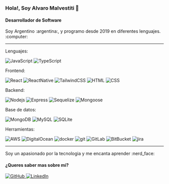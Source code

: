### Hola!, Soy Alvaro Malvestiti 👋

#### Desarrollador de Software
<p>Soy Argentino :argentina:, y programo desde 2019 en diferentes lenguajes. :computer:</p>

___

<p>Lenguajes:</p>
<p>
  <img alt="JavaScript" src="https://img.shields.io/badge/-JavaScript-yellow?style=plastic&logo=javascript&logoColor=white" />
  <img alt="TypeScript" src="https://img.shields.io/badge/-TypeScript-blue?style=plastic&logo=typescript&logoColor=white" />
</p>
<p>Frontend:</p>
<p>
  <img alt="React" src="https://img.shields.io/badge/-React-45b8d8?style=plastic&logo=react&logoColor=white" />
  <img alt="ReactNative" src="https://img.shields.io/badge/-React Native-45b8d8?style=plastic&logo=react&logoColor=white" />
  <img alt="TailwindCSS" src="https://img.shields.io/badge/-TailwindCSS-blue?style=plastic&logo=tailwindcss&logoColor=white" />
  <img alt="HTML" src="https://img.shields.io/badge/-HTML-red?style=plastic&logo=html5&logoColor=white" />
  <img alt="CSS" src="https://img.shields.io/badge/-CSS-blue?style=plastic&logo=css3&logoColor=white" />
</p>
<p>Backend:</p>
<p>
  <img alt="Nodejs" src="https://img.shields.io/badge/-Nodejs-green?style=plastic&logo=Node.js&logoColor=white" />
  <img alt="Express" src="https://img.shields.io/badge/-Express-white?style=plastic&logo=express&logoColor=black" />
  <img alt="Sequelize" src="https://img.shields.io/badge/-Sequelize-white?style=plastic&logo=sequelize&logoColor=blue" />
  <img alt="Mongoose" src="https://img.shields.io/badge/-Mongoose-white?style=plastic&logo=mongodb" />
</p>
<p>Base de datos:</p>
<p>
  <img alt="MongoDB" src="https://img.shields.io/badge/-MongoDB-white?style=plastic&logo=mongodb" />
  <img alt="MySQL" src="https://img.shields.io/badge/-MySQL-white?style=plastic&logo=mysql&logoColor=black" />
  <img alt="SQLite" src="https://img.shields.io/badge/-SQLite-gray?style=plastic&logo=SQLite&logoColor=white" />
</p>
<p>Herramientas:</p>
<p>
  <img alt="AWS" src="https://img.shields.io/badge/-AWS-gray?style=plastic&logo=amazon&logoColor=orange" />
  <img alt="DigitalOcean" src="https://img.shields.io/badge/-DigitalOcean-gray?style=plastic&logo=digitalocean&logoColor=orange%22" />
  <img alt="docker" src="https://img.shields.io/badge/-Docker-blue?style=plastic&logo=docker&logoColor=white" />                                  
  <img alt="git" src="https://img.shields.io/badge/-Git-red?style=plastic&logo=git&logoColor=white" />
  <img alt="GitLab" src="https://img.shields.io/badge/-GitLab-gray?style=plastic&logo=gitlab&logoColor=orange%22" />
  <img alt="BitBucket" src="https://img.shields.io/badge/-BitBucket-blue?style=plastic&logo=bitbucket&logoColor=orange%22" />
  <img alt="jira" src="https://img.shields.io/badge/-Jira-blue?style=plastic&logo=jira&logoColor=white" />
</p>

___

<p>Soy un apasionado por la tecnologia y me encanta aprender :nerd_face:</>

#### ¿Queres saber mas sobre mi?
<p>
  <a href="https://github.com/alvaarom" target="_blank">
    <img alt="GitHub" src="https://img.shields.io/badge/-GitHub-black?&style=plastic&logo=Github&logoColor=white" />
  </a>
  <a href="https://www.linkedin.com/in/alvaromalvestiti/" target="_blank">
    <img alt="LinkedIn" src="https://img.shields.io/badge/-LinkedIn-blue?&style=plastic&logo=linkedin&logoColor=white" />
  </a>
</p>
